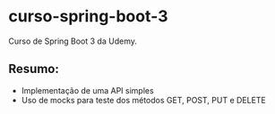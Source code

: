# curso-spring-boot-3
Curso de Spring Boot 3 da Udemy.
## Resumo:
 * Implementação de uma API simples
 * Uso de mocks para teste dos métodos GET, POST, PUT e DELETE
